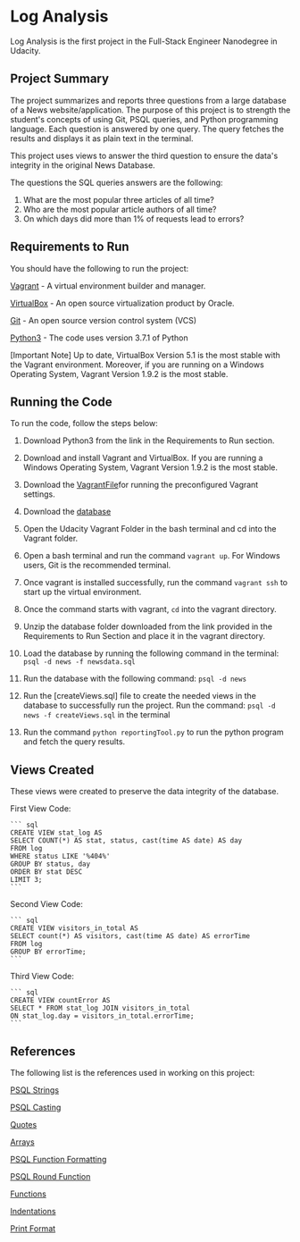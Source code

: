 # Log Analysis

Log Analysis is the first project in the Full-Stack Engineer Nanodegree in Udacity.

## Project Summary

The project summarizes and reports three questions from a large database of a News website/application. The purpose of this project is to strength the student's concepts of using Git, PSQL queries, and Python programming language. Each question is answered by one query. The query fetches the results and displays it as plain text in the terminal.

This project uses views to answer the third question to ensure the data's integrity in the original News Database.

The questions the SQL queries answers are the following:

1. What are the most popular three articles of all time?
2. Who are the most popular article authors of all time?
3. On which days did more than 1% of requests lead to errors?

## Requirements to Run

You should have the following to run the project:

[Vagrant](https://www.vagrantup.com/) - A virtual environment builder and manager.

[VirtualBox](https://www.virtualbox.com/) - An open source virtualization product by Oracle.

[Git](http://git-scm.com/) - An open source version control system (VCS)

[Python3](https://www.python.org/downloads/release/python-371/) - The code uses version 3.7.1 of Python

[Important Note] Up to date, VirtualBox Version 5.1 is the most stable with the Vagrant environment. Moreover, if you are running on a Windows Operating System, Vagrant Version 1.9.2 is the most stable.

## Running the Code
To run the code, follow the steps below:

1. Download Python3 from the link in the Requirements to Run section.

2. Download and install Vagrant and VirtualBox. If you are running a Windows Operating System, Vagrant Version 1.9.2 is the most stable.

3. Download the [VagrantFile](https://github.com/udacity/fullstack-nanodegree-vm/blob/master/vagrant/Vagrantfile)for running the preconfigured Vagrant settings.

4. Download the [database](https://d17h27t6h515a5.cloudfront.net/topher/2016/August/57b5f748_newsdata/newsdata.zip)

5. Open the Udacity Vagrant Folder in the bash terminal and cd into the Vagrant folder.

6. Open a bash terminal and run the command `vagrant up`. For Windows users, Git is the recommended terminal.

7. Once vagrant is installed successfully, run the command `vagrant ssh` to start up the virtual environment.

8. Once the command starts with vagrant, `cd` into the vagrant directory.

9. Unzip the database folder downloaded from the link provided in the Requirements to Run Section and place it in the vagrant directory.

10. Load the database by running the following command in the terminal: `psql -d news -f newsdata.sql`

11. Run the database with the following command: `psql -d news`

12. Run the [createViews.sql] file to create the needed views in the database to successfully run the project. Run the command: `psql -d news -f createViews.sql` in the terminal

13. Run the command `python reportingTool.py` to run the python program and fetch the query results.


## Views Created

These views were created to preserve the data integrity of the database.

First View Code:

    ``` sql
    CREATE VIEW stat_log AS
    SELECT COUNT(*) AS stat, status, cast(time AS date) AS day
    FROM log
    WHERE status LIKE '%404%'
    GROUP BY status, day
    ORDER BY stat DESC
    LIMIT 3;
    ```

Second View Code:

    ``` sql
    CREATE VIEW visitors_in_total AS
    SELECT count(*) AS visitors, cast(time AS date) AS errorTime
    FROM log
    GROUP BY errorTime;
    ```

Third View Code:

    ``` sql
    CREATE VIEW countError AS
    SELECT * FROM stat_log JOIN visitors_in_total
    ON stat_log.day = visitors_in_total.errorTime;
    ```

##  References

The following list is the references used in working on this project:

[PSQL Strings](https://www.postgresql.org/docs/9.1/static/functions-string.html)

[PSQL Casting](http://www.postgresqltutorial.com/postgresql-cast/)

[Quotes](https://www.python.org/dev/peps/pep-0008/#string-quotes)

[Arrays](https://www.w3schools.com/python/python_arrays.asp)

[PSQL Function Formatting](https://www.postgresql.org/docs/9.1/static/functions-formatting.html)

[PSQL Round Function](https://www.w3resource.com/PostgreSQL/round-function.php)

[Functions](https://www.w3schools.com/python/python_functions.asp)

[Indentations](https://www.python.org/dev/peps/pep-0008/#indentation)

[Print Format](https://pyformat.info)
